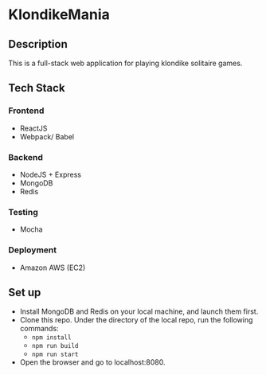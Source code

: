 # KlondikeMania
## Description
This is a full-stack web application for playing klondike solitaire games.

## Tech Stack
### Frontend
  * ReactJS
  * Webpack/ Babel
### Backend
  * NodeJS + Express
  * MongoDB
  * Redis
### Testing
  * Mocha
### Deployment
  * Amazon AWS (EC2)

## Set up
* Install MongoDB and Redis on your local machine, and launch them first.
* Clone this repo. Under the directory of the local repo, run the following commands:
  * `npm install`
  * `npm run build`
  * `npm run start`
* Open the browser and go to localhost:8080.
